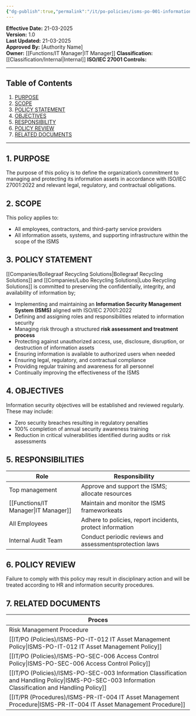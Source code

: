 ```yaml
---
{"dg-publish":true,"permalink":"/it/po-policies/isms-po-001-information-security-management-system-isms/","tags":["policy","security","ISMS"],"noteIcon":"default"}
---
```


**Effective Date:** 21-03-2025  
**Version:** 1.0  
**Last Updated:** 21-03-2025  
**Approved By:** [Authority Name]  
**Owner:** [[Functions/IT Manager\|IT Manager]]
**Classification:** [[Classification/Internal\|Internal]]
**ISO/IEC 27001 Controls:** 

---
## **Table of Contents**  
1. [PURPOSE](#purpose)  
2. [SCOPE](#scope)  
3. [POLICY STATEMENT](#policy-statement)  
4. [OBJECTIVES](#objectives)  
5. [RESPONSIBILITY](#responsibility)  
6. [POLICY REVIEW](#policy-review)  
7. [RELATED DOCUMENTS](#related-documents) 

---
## **1. PURPOSE**  
The purpose of this policy is to define the organization’s commitment to managing and protecting its information assets in accordance with ISO/IEC 27001:2022 and relevant legal, regulatory, and contractual obligations.
## **2. SCOPE**
This policy applies to:
- All employees, contractors, and third-party service providers
- All information assets, systems, and supporting infrastructure within the scope of the ISMS
 
 ## **3. POLICY STATEMENT** 
 [[Companies/Bollegraaf Recycling Solutions\|Bollegraaf Recycling Solutions]] and [[Companies/Lubo Recycling Solutions\|Lubo Recycling Solutions]] is committed to preserving the confidentially, integrity, and availability of information by;

- Implementing and maintaining an **Information Security Management System (ISMS)** aligned with ISO/IEC 27001:2022
- Defining and assigning roles and responsibilities related to information security
- Managing risk through a structured **risk assessment and treatment process**
- Protecting against unauthorized access, use, disclosure, disruption, or destruction of information assets
- Ensuring information is available to authorized users when needed
- Ensuring legal, regulatory, and contractual compliance
- Providing regular training and awareness for all personnel
- Continually improving the effectiveness of the ISMS

## **4. OBJECTIVES**
Information security objectives will be established and reviewed regularly. These may include:
- Zero security breaches resulting in regulatory penalties
- 100% completion of annual security awareness training
- Reduction in critical vulnerabilities identified during audits or risk assessments
## **5. RESPONSIBILITIES**

| **Role**            | **Responsibility**                                        |
| ------------------- | --------------------------------------------------------- |
| Top management      | Approve and support the ISMS; allocate resources          |
| [[Functions/IT Manager\|IT Manager]]      | Maintain and monitor the ISMS frameworkeats               |
| All Employees       | Adhere to policies, report incidents, protect information |
| Internal Audit Team | Conduct periodic reviews and assessmentsprotection laws   |
## **6. POLICY REVIEW**  
Failure to comply with this policy may result in disciplinary action and will be treated according to HR and information security procedures.
## 7. RELATED DOCUMENTS  

| Proces                                                             |
| ------------------------------------------------------------------ |
| Risk Management Procedure                                          |
| [[IT/PO (Policies)/ISMS-PO-IT-012 IT Asset Management Policy\|ISMS-PO-IT-012 IT Asset Management Policy]]                      |
| [[IT/PO (Policies)/ISMS-PO-SEC-006 Access Control Policy\|ISMS-PO-SEC-006 Access Control Policy]]                          |
| [[IT/PO (Policies)/ISMS-PO-SEC-003 Information Classification and Handling Policy\|ISMS-PO-SEC-003 Information Classification and Handling Policy]] |
| [[IT/PR (Procedures)/ISMS-PR-IT-004 IT Asset Management Procedure\|ISMS-PR-IT-004 IT Asset Management Procedure]]                   |











